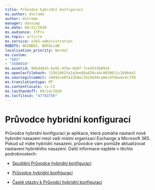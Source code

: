 ```yaml
---
title: Průvodce hybridní konfigurací
ms.author: dstrome
author: dstrome
manager: dansimp
ms.date: 04/21/2020
ms.audience: ITPro
ms.topic: article
ms.service: o365-administration
ROBOTS: NOINDEX, NOFOLLOW
localization_priority: Normal
ms.custom:
- "603"
- "3500010"
ms.assetid: 94bdd043-be92-435e-8e0f-7ce453368919
ms.openlocfilehash: 13361962fe2a3ee88a820c44c0839611c2b9b4e2
ms.sourcegitcommit: c6692ce0fa1358ec3529e59ca0ecdfdea4cdc759
ms.translationtype: MT
ms.contentlocale: cs-CZ
ms.lasthandoff: 09/14/2020
ms.locfileid: "47743756"
---
```

# <a name="hybrid-configuration-wizard"></a>Průvodce hybridní konfigurací

Průvodce hybridní konfigurací je aplikace, která pomáhá nastavit nové hybridní nasazení mezi vaší místní organizací Exchange a Microsoft 365. Pokud už máte hybridní nasazení, průvodce vám pomůže aktualizovat nastavení hybridního nasazení. Další informace najdete v těchto podrobnostech:
  
- [Spuštění Průvodce hybridní konfigurací](https://technet.microsoft.com/library/mt595788%28v=exchg.150%29.aspx)

- [Průvodce hybridní konfigurací](https://technet.microsoft.com/library/hh529921%28v=exchg.150%29.aspx)

- [Časté otázky k Průvodci hybridní konfigurací](https://technet.microsoft.com/library/mt488940%28v=exchg.150%29.aspx)
